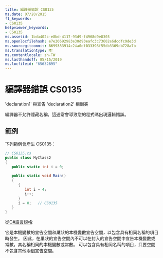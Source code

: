```yaml
---
title: 編譯器錯誤 CS0135
ms.date: 07/20/2015
f1_keywords:
- CS0135
helpviewer_keywords:
- CS0135
ms.assetid: 1bda402c-e8bd-4117-93d9-f4968d9e8303
ms.openlocfilehash: e7e20692983e30d93eafc3c73602e6dcdfc9de3d
ms.sourcegitcommit: 8699383914c24a0df033393f55db3369db728a7b
ms.translationtype: MT
ms.contentlocale: zh-TW
ms.lasthandoff: 05/15/2019
ms.locfileid: "65632895"
---
```

# <a name="compiler-error-cs0135"></a>編譯器錯誤 CS0135
'declaration1' 與宣告 'declaration2' 相衝突  
  
 編譯器不允許隱藏名稱，這通常會導致您的程式碼出現邏輯錯誤。  
  
## <a name="example"></a>範例  
 下列範例會產生 CS0135：  
  
```csharp
// CS0135.cs  
public class MyClass2  
{  
   public static int i = 0;  
  
   public static void Main()  
   {  
      {  
         int i = 4;  
         i++;  
      }  
      i = 0;   // CS0135  
   }  
}  
```  
  
從[C#語言規格](~/_csharplang/spec/basic-concepts.md#declarations):  
  
它是本機變數的宣告空間和巢狀的本機變數宣告空間，以包含具有相同名稱的項目時發生。 因此，在巢狀的宣告空間內不可以在封入的宣告空間中宣告本機變數或常數，其名稱相同的本機變數或常數。 可以包含具有相同名稱的項目，只要空間不包含其他兩個宣告空間。
